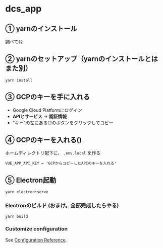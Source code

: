 # dcs_app

## ① yarnのインストール
調べてね

## ② yarnのセットアップ（yarnのインストールとはまた別）
```
yarn install
```

## ③ GCPのキーを手に入れる
* Google Cloud Platformにログイン
* **APIとサービス** → **認証情報**
* ”キー”の左にある□のボタンをクリックしてコピー

## ④ GCPのキーを入れる()
ホームディレクトリ配下に、 `.env.local` を作る
```
VUE_APP_API_KEY = 'GCPからコピーしたAPIのキーを入れる'
```

## ⑤ Electron起動
```
yarn electron:serve
```


### Electronのビルド (おまけ。全部完成したらやる) 
```
yarn build
```

### Customize configuration
See [Configuration Reference](https://cli.vuejs.org/config/).
